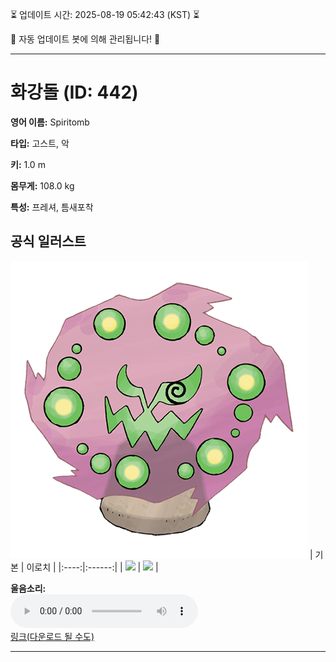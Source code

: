 
⏳ 업데이트 시간: 2025-08-19 05:42:43 (KST) ⏳

🤖 자동 업데이트 봇에 의해 관리됩니다! 🤖

---

# 화강돌 (ID: 442)
**영어 이름:** Spiritomb

**타입:** 고스트, 악

**키:** 1.0 m

**몸무게:** 108.0 kg

**특성:** 프레셔, 틈새포착

## 공식 일러스트
![](https://raw.githubusercontent.com/PokeAPI/sprites/master/sprites/pokemon/other/official-artwork/442.png)
| 기본 | 이로치 |
|:----:|:------:|
| <img src="http://play.pokemonshowdown.com/sprites/ani/spiritomb.gif" width="200"> | <img src="http://play.pokemonshowdown.com/sprites/ani-shiny/spiritomb.gif" width="200"> |

**울음소리:**<br><audio controls src="https://raw.githubusercontent.com/PokeAPI/cries/main/cries/pokemon/latest/442.ogg"></audio><br> [링크(다운로드 될 수도)](https://raw.githubusercontent.com/PokeAPI/cries/main/cries/pokemon/latest/442.ogg)


---
